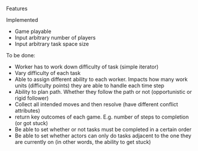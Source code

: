 Features

Implemented
* Game playable
* Input arbitrary number of players
* Input arbitrary task space size

To be done:
* Worker has to work down difficulty of task (simple iterator)
* Vary difficulty of each task
* Able to assign different ability to each worker. Impacts how many work units (difficulty points) they are able to handle each time step
* Ability to plan path. Whether they follow the path or not (opportunistic or rigid follower)
* Collect all intended moves and then resolve (have different conflict attributes)
* return key outcomes of each game. E.g. number of steps to completion (or got stuck)
* Be able to set whether or not tasks must be completed in a certain order
* Be able to set whether actors can only do tasks adjacent to the one they are currently on (in other words, the ability to get stuck)
